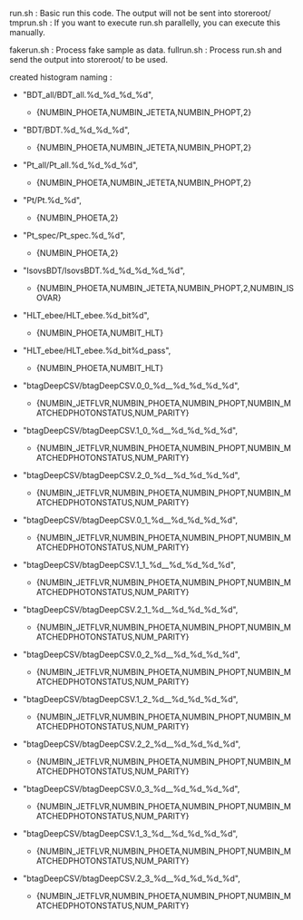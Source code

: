 run.sh : Basic run this code. The output will not be sent into storeroot/
tmprun.sh : If you want to execute run.sh parallelly, you can execute this manually.

fakerun.sh : Process fake sample as data.
fullrun.sh : Process run.sh and send the output into storeroot/ to be used.

created histogram naming :
* "BDT_all/BDT_all.%d_%d_%d_%d",
    * {NUMBIN_PHOETA,NUMBIN_JETETA,NUMBIN_PHOPT,2}
* "BDT/BDT.%d_%d_%d_%d",
    * {NUMBIN_PHOETA,NUMBIN_JETETA,NUMBIN_PHOPT,2}
* "Pt_all/Pt_all.%d_%d_%d_%d",
    * {NUMBIN_PHOETA,NUMBIN_JETETA,NUMBIN_PHOPT,2}
* "Pt/Pt.%d_%d",
    * {NUMBIN_PHOETA,2}
* "Pt_spec/Pt_spec.%d_%d",
    * {NUMBIN_PHOETA,2}
* "IsovsBDT/IsovsBDT.%d_%d_%d_%d_%d",
    * {NUMBIN_PHOETA,NUMBIN_JETETA,NUMBIN_PHOPT,2,NUMBIN_ISOVAR}
* "HLT_ebee/HLT_ebee.%d_bit%d",
    * {NUMBIN_PHOETA,NUMBIT_HLT}
* "HLT_ebee/HLT_ebee.%d_bit%d_pass",
    * {NUMBIN_PHOETA,NUMBIT_HLT}


* "btagDeepCSV/btagDeepCSV.0_0_%d__%d_%d_%d_%d",
    * {NUMBIN_JETFLVR,NUMBIN_PHOETA,NUMBIN_PHOPT,NUMBIN_MATCHEDPHOTONSTATUS,NUM_PARITY}
* "btagDeepCSV/btagDeepCSV.1_0_%d__%d_%d_%d_%d",
    * {NUMBIN_JETFLVR,NUMBIN_PHOETA,NUMBIN_PHOPT,NUMBIN_MATCHEDPHOTONSTATUS,NUM_PARITY}
* "btagDeepCSV/btagDeepCSV.2_0_%d__%d_%d_%d_%d",
    * {NUMBIN_JETFLVR,NUMBIN_PHOETA,NUMBIN_PHOPT,NUMBIN_MATCHEDPHOTONSTATUS,NUM_PARITY}
* "btagDeepCSV/btagDeepCSV.0_1_%d__%d_%d_%d_%d",
    * {NUMBIN_JETFLVR,NUMBIN_PHOETA,NUMBIN_PHOPT,NUMBIN_MATCHEDPHOTONSTATUS,NUM_PARITY}
* "btagDeepCSV/btagDeepCSV.1_1_%d__%d_%d_%d_%d",
    * {NUMBIN_JETFLVR,NUMBIN_PHOETA,NUMBIN_PHOPT,NUMBIN_MATCHEDPHOTONSTATUS,NUM_PARITY}
* "btagDeepCSV/btagDeepCSV.2_1_%d__%d_%d_%d_%d",
    * {NUMBIN_JETFLVR,NUMBIN_PHOETA,NUMBIN_PHOPT,NUMBIN_MATCHEDPHOTONSTATUS,NUM_PARITY}
* "btagDeepCSV/btagDeepCSV.0_2_%d__%d_%d_%d_%d",
    * {NUMBIN_JETFLVR,NUMBIN_PHOETA,NUMBIN_PHOPT,NUMBIN_MATCHEDPHOTONSTATUS,NUM_PARITY}
* "btagDeepCSV/btagDeepCSV.1_2_%d__%d_%d_%d_%d",
    * {NUMBIN_JETFLVR,NUMBIN_PHOETA,NUMBIN_PHOPT,NUMBIN_MATCHEDPHOTONSTATUS,NUM_PARITY}
* "btagDeepCSV/btagDeepCSV.2_2_%d__%d_%d_%d_%d",
    * {NUMBIN_JETFLVR,NUMBIN_PHOETA,NUMBIN_PHOPT,NUMBIN_MATCHEDPHOTONSTATUS,NUM_PARITY}
* "btagDeepCSV/btagDeepCSV.0_3_%d__%d_%d_%d_%d",
    * {NUMBIN_JETFLVR,NUMBIN_PHOETA,NUMBIN_PHOPT,NUMBIN_MATCHEDPHOTONSTATUS,NUM_PARITY}
* "btagDeepCSV/btagDeepCSV.1_3_%d__%d_%d_%d_%d",
    * {NUMBIN_JETFLVR,NUMBIN_PHOETA,NUMBIN_PHOPT,NUMBIN_MATCHEDPHOTONSTATUS,NUM_PARITY}
* "btagDeepCSV/btagDeepCSV.2_3_%d__%d_%d_%d_%d",
    * {NUMBIN_JETFLVR,NUMBIN_PHOETA,NUMBIN_PHOPT,NUMBIN_MATCHEDPHOTONSTATUS,NUM_PARITY}
